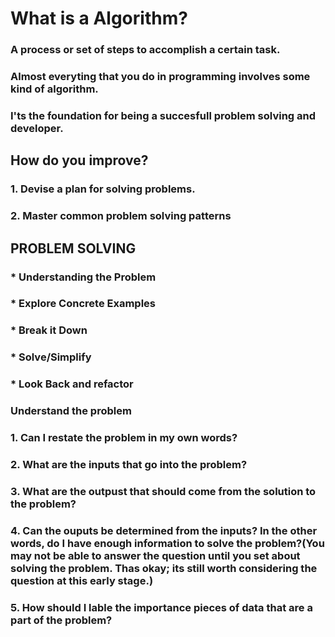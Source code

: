 # What is a Algorithm?

### A process or set of steps to accomplish a certain task.

### Almost everyting that you do in programming involves some kind of algorithm.

### I'ts the foundation for being a succesfull problem solving and developer.

## How do you improve?
### 1. Devise a plan for solving problems.
### 2. Master common problem solving patterns

## PROBLEM SOLVING 
### * Understanding the Problem
### * Explore Concrete Examples
### * Break it Down
### * Solve/Simplify
### * Look Back and refactor

### Understand the problem
### 1. Can I restate the problem in my own words?
### 2. What are the inputs that go into the problem?
### 3. What are the outpust that should come from the solution to the problem?
### 4. Can the ouputs be determined from the inputs? In the other words, do I have enough information to solve the problem?(You may not be able to answer the question until you set about solving the problem. Thas okay; its still worth considering the question at this early stage.)
### 5. How should I lable the importance pieces of data that are a part of the problem?